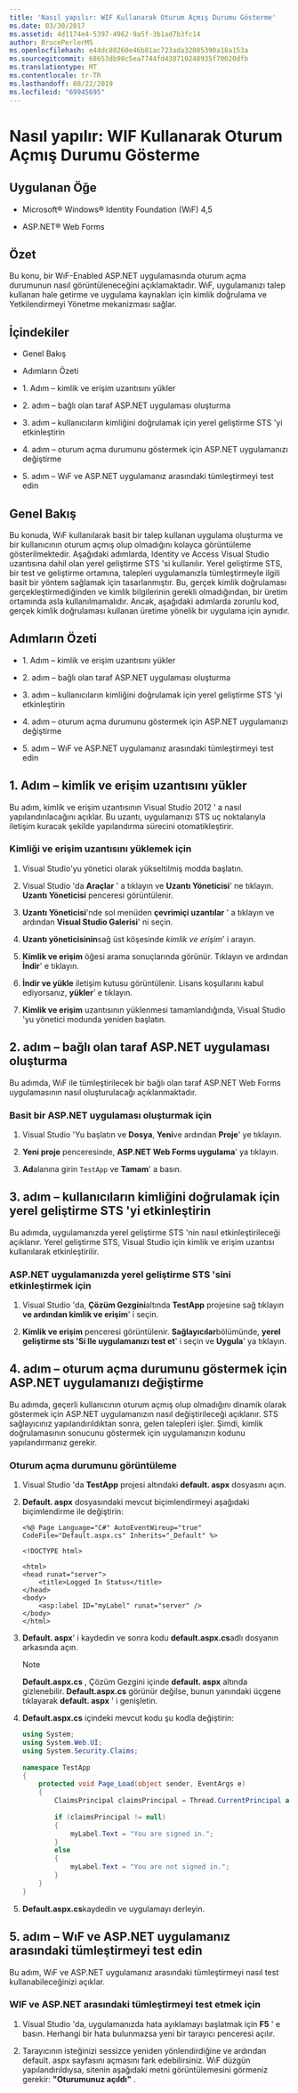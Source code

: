 ```yaml
---
title: 'Nasıl yapılır: WIF Kullanarak Oturum Açmış Durumu Gösterme'
ms.date: 03/30/2017
ms.assetid: 4d1174e4-5397-4962-9a5f-3b1ad7b3fc14
author: BrucePerlerMS
ms.openlocfilehash: e44dc80260e46b81ac723ada32085390a18a153a
ms.sourcegitcommit: 68653db98c5ea7744fd438710248935f70020dfb
ms.translationtype: MT
ms.contentlocale: tr-TR
ms.lasthandoff: 08/22/2019
ms.locfileid: "69945695"
---
```

# <a name="how-to-display-signed-in-status-using-wif"></a>Nasıl yapılır: WIF Kullanarak Oturum Açmış Durumu Gösterme
## <a name="applies-to"></a>Uygulanan Öğe  
  
- Microsoft® Windows® Identity Foundation (WıF) 4,5  
  
- ASP.NET® Web Forms  
  
## <a name="summary"></a>Özet  
 Bu konu, bir WıF-Enabled ASP.NET uygulamasında oturum açma durumunun nasıl görüntüleneceğini açıklamaktadır. WıF, uygulamanızı talep kullanan hale getirme ve uygulama kaynakları için kimlik doğrulama ve Yetkilendirmeyi Yönetme mekanizması sağlar.  
  
## <a name="contents"></a>İçindekiler  
  
- Genel Bakış  
  
- Adımların Özeti  
  
- 1\. Adım – kimlik ve erişim uzantısını yükler  
  
- 2\. adım – bağlı olan taraf ASP.NET uygulaması oluşturma  
  
- 3\. adım – kullanıcıların kimliğini doğrulamak için yerel geliştirme STS 'yi etkinleştirin  
  
- 4\. adım – oturum açma durumunu göstermek için ASP.NET uygulamanızı değiştirme  
  
- 5\. adım – WıF ve ASP.NET uygulamanız arasındaki tümleştirmeyi test edin  
  
## <a name="overview"></a>Genel Bakış  
 Bu konuda, WıF kullanılarak basit bir talep kullanan uygulama oluşturma ve bir kullanıcının oturum açmış olup olmadığını kolayca görüntüleme gösterilmektedir. Aşağıdaki adımlarda, Identity ve Access Visual Studio uzantısına dahil olan yerel geliştirme STS 'si kullanılır. Yerel geliştirme STS, bir test ve geliştirme ortamına, talepleri uygulamanızla tümleştirmeyle ilgili basit bir yöntem sağlamak için tasarlanmıştır. Bu, gerçek kimlik doğrulaması gerçekleştirmediğinden ve kimlik bilgilerinin gerekli olmadığından, bir üretim ortamında asla kullanılmamalıdır. Ancak, aşağıdaki adımlarda zorunlu kod, gerçek kimlik doğrulaması kullanan üretime yönelik bir uygulama için aynıdır.  
  
## <a name="summary-of-steps"></a>Adımların Özeti  
  
- 1\. Adım – kimlik ve erişim uzantısını yükler  
  
- 2\. adım – bağlı olan taraf ASP.NET uygulaması oluşturma  
  
- 3\. adım – kullanıcıların kimliğini doğrulamak için yerel geliştirme STS 'yi etkinleştirin  
  
- 4\. adım – oturum açma durumunu göstermek için ASP.NET uygulamanızı değiştirme  
  
- 5\. adım – WıF ve ASP.NET uygulamanız arasındaki tümleştirmeyi test edin  
  
## <a name="step-1--install-the-identity-and-access-extension"></a>1\. Adım – kimlik ve erişim uzantısını yükler  
 Bu adım, kimlik ve erişim uzantısının Visual Studio 2012 ' a nasıl yapılandırılacağını açıklar. Bu uzantı, uygulamanızı STS uç noktalarıyla iletişim kuracak şekilde yapılandırma sürecini otomatikleştirir.  
  
### <a name="to-install-the-identity-and-access-extension"></a>Kimliği ve erişim uzantısını yüklemek için  
  
1. Visual Studio'yu yönetici olarak yükseltilmiş modda başlatın.  
  
2. Visual Studio 'da **Araçlar** ' a tıklayın ve **Uzantı Yöneticisi**' ne tıklayın. **Uzantı Yöneticisi** penceresi görüntülenir.  
  
3. **Uzantı Yöneticisi**'nde sol menüden **çevrimiçi uzantılar** ' a tıklayın ve ardından **Visual Studio Galerisi**' ni seçin.  
  
4. **Uzantı yöneticisinin**sağ üst köşesinde *kimlik ve erişim*' i arayın.  
  
5. **Kimlik ve erişim** öğesi arama sonuçlarında görünür. Tıklayın ve ardından **İndir**' e tıklayın.  
  
6. **İndir ve yükle** iletişim kutusu görüntülenir. Lisans koşullarını kabul ediyorsanız, **yükler**' e tıklayın.  
  
7. **Kimlik ve erişim** uzantısının yüklenmesi tamamlandığında, Visual Studio 'yu yönetici modunda yeniden başlatın.  
  
## <a name="step-2--create-a-relying-party-aspnet-application"></a>2\. adım – bağlı olan taraf ASP.NET uygulaması oluşturma  
 Bu adımda, WıF ile tümleştirilecek bir bağlı olan taraf ASP.NET Web Forms uygulamasının nasıl oluşturulacağı açıklanmaktadır.  
  
### <a name="to-create-a-simple-aspnet-application"></a>Basit bir ASP.NET uygulaması oluşturmak için  
  
1. Visual Studio 'Yu başlatın ve **Dosya**, **Yeni**ve ardından **Proje**' ye tıklayın.  
  
2. **Yeni proje** penceresinde, **ASP.NET Web Forms uygulama**' ya tıklayın.  
  
3. **Ad**alanına girin `TestApp` ve **Tamam**' a basın.  
  
## <a name="step-3--enable-local-development-sts-to-authenticate-users"></a>3\. adım – kullanıcıların kimliğini doğrulamak için yerel geliştirme STS 'yi etkinleştirin  
 Bu adımda, uygulamanızda yerel geliştirme STS 'nin nasıl etkinleştirileceği açıklanır. Yerel geliştirme STS, Visual Studio için kimlik ve erişim uzantısı kullanılarak etkinleştirilir.  
  
### <a name="to-enable-local-development-sts-in-your-aspnet-application"></a>ASP.NET uygulamanızda yerel geliştirme STS 'sini etkinleştirmek için  
  
1. Visual Studio 'da, **Çözüm Gezgini**altında **TestApp** projesine sağ tıklayın **ve ardından kimlik ve erişim**' i seçin.  
  
2. **Kimlik ve erişim** penceresi görüntülenir. **Sağlayıcılar**bölümünde, **yerel geliştirme sts 'Si Ile uygulamanızı test et**' i seçin ve **Uygula**' ya tıklayın.  
  
## <a name="step-4--modify-your-aspnet-application-to-display-sign-in-status"></a>4\. adım – oturum açma durumunu göstermek için ASP.NET uygulamanızı değiştirme  
 Bu adımda, geçerli kullanıcının oturum açmış olup olmadığını dinamik olarak göstermek için ASP.NET uygulamanızın nasıl değiştirileceği açıklanır. STS sağlayıcınız yapılandırıldıktan sonra, gelen talepleri işler. Şimdi, kimlik doğrulamasının sonucunu göstermek için uygulamanızın kodunu yapılandırmanız gerekir.  
  
### <a name="to-display-sign-in-status"></a>Oturum açma durumunu görüntüleme  
  
1. Visual Studio 'da **TestApp** projesi altındaki **default. aspx** dosyasını açın.  
  
2. **Default. aspx** dosyasındaki mevcut biçimlendirmeyi aşağıdaki biçimlendirme ile değiştirin:  
  
    ```  
    <%@ Page Language="C#" AutoEventWireup="true" CodeFile="Default.aspx.cs" Inherits="_Default" %>  
  
    <!DOCTYPE html>  
  
    <html>  
    <head runat="server">  
        <title>Logged In Status</title>  
    </head>  
    <body>  
        <asp:label ID="myLabel" runat="server" />  
    </body>  
    </html>  
    ```  
  
3. **Default. aspx**' i kaydedin ve sonra kodu **default.aspx.cs**adlı dosyanın arkasında açın.  
  
    > [!NOTE]
    > **Default.aspx.cs** , Çözüm Gezgini içinde **default. aspx** altında gizlenebilir. **Default.aspx.cs** görünür değilse, bunun yanındaki üçgene tıklayarak **default. aspx** ' i genişletin.  
  
4. **Default.aspx.cs** içindeki mevcut kodu şu kodla değiştirin:  
  
    ```csharp  
    using System;  
    using System.Web.UI;  
    using System.Security.Claims;  
  
    namespace TestApp  
    {  
        protected void Page_Load(object sender, EventArgs e)  
        {  
            ClaimsPrincipal claimsPrincipal = Thread.CurrentPrincipal as ClaimsPrincipal;  
  
            if (claimsPrincipal != null)  
            {  
                myLabel.Text = "You are signed in.";  
            }  
            else  
            {  
                myLabel.Text = "You are not signed in.";  
            }  
        }  
    }  
    ```  
  
5. **Default.aspx.cs**kaydedin ve uygulamayı derleyin.  
  
## <a name="step-5--test-the-integration-between-wif-and-your-aspnet-application"></a>5\. adım – WıF ve ASP.NET uygulamanız arasındaki tümleştirmeyi test edin  
 Bu adım, WıF ve ASP.NET uygulamanız arasındaki tümleştirmeyi nasıl test kullanabileceğinizi açıklar.  
  
### <a name="to-test-the-integration-between-wif-and-aspnet"></a>WIF ve ASP.NET arasındaki tümleştirmeyi test etmek için  
  
1. Visual Studio 'da, uygulamanızda hata ayıklamayı başlatmak için **F5** ' e basın. Herhangi bir hata bulunmazsa yeni bir tarayıcı penceresi açılır.  
  
2. Tarayıcının isteğinizi sessizce yeniden yönlendirdiğine ve ardından default. aspx sayfasını açmasını fark edebilirsiniz. WıF düzgün yapılandırıldıysa, sitenin aşağıdaki metni görüntülemesini görmeniz gerekir: **"Oturumunuz açıldı"** .
